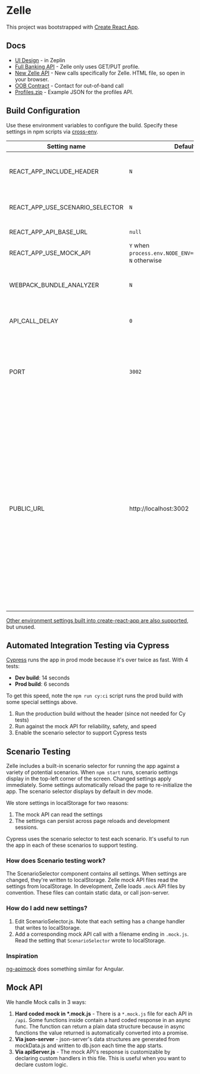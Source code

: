 # Zelle

This project was bootstrapped with [Create React App](https://github.com/facebook/create-react-app).

## Docs

- [UI Design](https://app.zeplin.io/project/5d1642b4dff09673c42d72d6) - in Zeplin
- [Full Banking API](https://extranet.mcdpartners.com/projects/BK-086/bundles/22130) - Zelle only uses GET/PUT profile.
- [New Zelle API](./docs/zelleApi.html) - New calls specifically for Zelle. HTML file, so open in your browser.
- [OOB Contract](./docs/OOBContract.docx) - Contact for out-of-band call
- [Profiles.zip](./docs/profiles.json) - Example JSON for the profiles API.

## Build Configuration

Use these environment variables to configure the build. Specify these settings in npm scripts via [cross-env](https://www.npmjs.com/package/cross-env).

| Setting name                    | Default                                                        | Description                                                                                                                                                                                                                                                                                                 |
| ------------------------------- | -------------------------------------------------------------- | ----------------------------------------------------------------------------------------------------------------------------------------------------------------------------------------------------------------------------------------------------------------------------------------------------------- |
| REACT_APP_INCLUDE_HEADER        | `N`                                                            | Include Discover header/footer in index.html when set to `Y`                                                                                                                                                                                                                                                |
| REACT_APP_USE_SCENARIO_SELECTOR | `N`                                                            | Set to `Y` to enable the scenario selector                                                                                                                                                                                                                                                                  |
| REACT_APP_API_BASE_URL          | `null`                                                         | Specify per environment                                                                                                                                                                                                                                                                                     |
| REACT_APP_USE_MOCK_API          | `Y` when `process.env.NODE_ENV==='development'`, `N` otherwise | Set to `Y` to call the mock API                                                                                                                                                                                                                                                                             |
| WEBPACK_BUNDLE_ANALYZER         | `N`                                                            | Set to `Y` to run [Webpack Bundle Analyzer](https://www.npmjs.com/package/webpack-bundle-analyzer) on prod build                                                                                                                                                                                            |
| API_CALL_DELAY                  | `0`                                                            | Specify mock API call delay in milliseconds                                                                                                                                                                                                                                                                 |
| PORT                            | `3002`                                                         | The app starts on this port. We run Zelle on `3002` to avoid conflicting with Billpay (it runs on `3000`)                                                                                                                                                                                                   |
| PUBLIC_URL                      | http://localhost:3002                                          | Create React App assumes your application is hosted at the serving web server's root or a subpath as specified in package.json (homepage). Normally, Create React App ignores the hostname. You may use this variable to force assets to be referenced verbatim to the url you provide (hostname included). |

[Other environment settings built into create-react-app are also supported](https://create-react-app.dev/docs/advanced-configuration), but unused.

## Automated Integration Testing via Cypress

[Cypress](https://www.cypress.io/) runs the app in prod mode because it's over twice as fast. With 4 tests:

- **Dev build**: 14 seconds
- **Prod build**: 6 seconds

To get this speed, note the `npm run cy:ci` script runs the prod build with some special settings above.

1. Run the production build without the header (since not needed for Cy tests)
2. Run against the mock API for reliability, safety, and speed
3. Enable the scenario selector to support Cypress tests

## Scenario Testing

Zelle includes a built-in scenario selector for running the app against a variety of potential scenarios. When `npm start` runs, scenario settings display in the top-left corner of the screen. Changed settings apply immediately. Some settings automatically reload the page to re-initialize the app. The scenario selector displays by default in dev mode.

We store settings in localStorage for two reasons:

1. The mock API can read the settings
1. The settings can persist across page reloads and development sessions.

Cypress uses the scenario selector to test each scenario. It's useful to run the app in each of these scenarios to support testing.

### How does Scenario testing work?

The ScenarioSelector component contains all settings. When settings are changed, they're written to localStorage. Zelle mock API files read the settings from localStorage. In development, Zelle loads `.mock` API files by convention. These files can contain static data, or call json-server.

### How do I add new settings?

1. Edit ScenarioSelector.js. Note that each setting has a change handler that writes to localStorage.
2. Add a corresponding mock API call with a filename ending in `.mock.js`. Read the setting that `ScenarioSelector` wrote to localStorage.

### Inspiration

[ng-apimock](https://github.com/mdasberg/ng-apimock) does something similar for Angular.

## Mock API

We handle Mock calls in 3 ways:

1. **Hard coded mock in \*.mock.js** - There is a `*.mock.js` file for each API in `/api`. Some functions inside contain a hard coded response in an async func. The function can return a plain data structure because in async functions the value returned is automatically converted into a promise.
2. **Via json-server** - json-server's data structures are generated from mockData.js and written to db.json each time the app starts.
3. **Via apiServer.js** - The mock API's response is customizable by declaring custom handlers in this file. This is useful when you want to declare custom logic.
